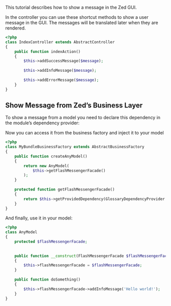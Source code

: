 This tutorial describes how to show a message in the Zed GUI.

In the controller you can use these shortcut methods to show a user message in the GUI. The messages will be translated later when they are rendered.


```php
<?php
class IndexController extends AbstractController
{
    public function indexAction()
    {
        $this->addSuccessMessage($message);
 
        $this->addInfoMessage($message);
 
        $this->addErrorMessage($message);
    }
}
```

## Show Message from Zed’s Business Layer
To show a message from a model you need to declare this dependency in the module’s dependency provider:

Now you can access it from the business factory and inject it to your model

```php
<?php
class MyBundleBusinessFactory extends AbstractBusinessFactory
{
    public function createAnyModel()
    {
        return new AnyModel(
            $this->getFlashMessengerFacade()
        );
    }
 
    protected function getFlashMessengerFacade()
    {
        return $this->getProvidedDependency(GlossaryDependencyProvider::FACADE_FLASH_MESSENGER);
    }
}
```

And finally, use it in your model:

```php
<?php
class AnyModel
{
    protected $flashMessengerFacade;
 
 
    public function __construct(FlashMessengerFacade $flashMessengerFacade)
    {
        $this->flashMessengerFacade = $flashMessengerFacade;
    }
 
    public function doSomething()
    {
        $this->flashMessengerFacade->addInfoMessage('Hello world!');
    }
}
```